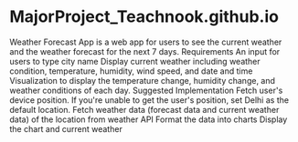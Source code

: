 # MajorProject_Teachnook.github.io
Weather Forecast App
is a web app for users to see the current weather and the weather forecast for the next 7
days.
Requirements
An input for users to type city name
Display current weather including weather condition, temperature, humidity, wind speed, and
date and time
Visualization to display the temperature change, humidity change, and weather conditions of
each day.
Suggested Implementation
Fetch user's device position. If you're unable to get the user's position, set Delhi as the
default location.
Fetch weather data (forecast data and current weather data) of the location from weather
API
Format the data into charts
Display the chart and current weather
